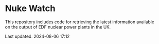 # Nuke Watch

This repository includes code for retrieving the latest information available on the output of EDF nuclear power plants in the UK.

Last updated: 2024-08-06 17:12